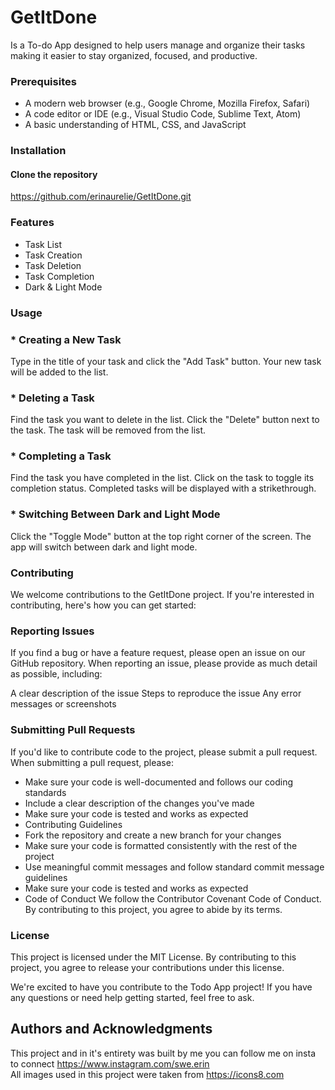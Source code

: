 # GetItDone
Is a To-do App designed to help users manage and organize their tasks making it easier to stay organized, focused, and productive.

### Prerequisites
* A modern web browser (e.g., Google Chrome, Mozilla Firefox, Safari)
* A code editor or IDE (e.g., Visual Studio Code, Sublime Text, Atom)
* A basic understanding of HTML, CSS, and JavaScript

### Installation
#### Clone the repository
https://github.com/erinaurelie/GetItDone.git

### Features
* Task List
* Task Creation
* Task Deletion
* Task Completion
* Dark & Light Mode

### Usage
### * Creating a New Task <br>
  Type in the title of your task and click the "Add Task" button.
  Your new task will be added to the list.
### * Deleting a Task <br>
  Find the task you want to delete in the list.
  Click the "Delete" button next to the task.
  The task will be removed from the list.
### * Completing a Task <br>
  Find the task you have completed in the list.
  Click on the task to toggle its completion status.
  Completed tasks will be displayed with a strikethrough.
### * Switching Between Dark and Light Mode <br>
  Click the "Toggle Mode" button at the top right corner of the screen.
  The app will switch between dark and light mode.

### Contributing

We welcome contributions to the GetItDone project. If you're interested in contributing, here's how you can get started:

### Reporting Issues
If you find a bug or have a feature request, please open an issue on our GitHub repository. When reporting an issue, please provide as much detail as possible, including:

A clear description of the issue
Steps to reproduce the issue
Any error messages or screenshots
### Submitting Pull Requests
If you'd like to contribute code to the project, please submit a pull request. When submitting a pull request, please:

* Make sure your code is well-documented and follows our coding standards
* Include a clear description of the changes you've made
* Make sure your code is tested and works as expected
* Contributing Guidelines
* Fork the repository and create a new branch for your changes
* Make sure your code is formatted consistently with the rest of the project
* Use meaningful commit messages and follow standard commit message guidelines
* Make sure your code is tested and works as expected
* Code of Conduct
We follow the Contributor Covenant Code of Conduct. By contributing to this project, you agree to abide by its terms.

### License
This project is licensed under the MIT License. By contributing to this project, you agree to release your contributions under this license.


We're excited to have you contribute to the Todo App project! If you have any questions or need help getting started, feel free to ask.

## Authors and Acknowledgments
This project and in it's entirety was built by me you can follow me on insta to connect https://www.instagram.com/swe.erin <br>
All images used in this project were taken from https://icons8.com

